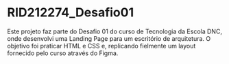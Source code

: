 # RID212274_Desafio01
Este projeto faz parte do Desafio 01 do curso de Tecnologia da Escola DNC, onde desenvolvi uma Landing Page para um escritório de arquitetura. O objetivo foi praticar HTML e CSS e, replicando fielmente um layout fornecido pelo curso através do Figma.
